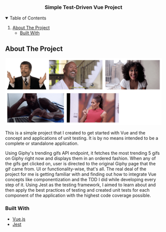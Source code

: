 <!-- PROJECT LOGO -->
<br />
<p align="center">
  
  <h3 align="center">Simple Test-Driven Vue Project</h3>

  
</p>



<!-- TABLE OF CONTENTS -->
<details open="open">
  <summary>Table of Contents</summary>
  <ol>
    <li>
      <a href="#about-the-project">About The Project</a>
      <ul>
        <li><a href="#built-with">Built With</a></li>
      </ul>
    </li>
  </ol>
</details>



<!-- ABOUT THE PROJECT -->
## About The Project

![example-screenshot](/images/exampleScreenshot.png)


This is a simple project that I created to get started with Vue and the concept and applications of unit testing. It is by no means intended to be a complete or standalone application.

Using Giphy's trending gifs API endpoint, it fetches the most trending 5 gifs on Giphy right now and displays them in an ordered fashion. When any of the gifs get clicked on, user is directed to the original Giphy page that the gif came from. UI or functionality-wise, that's all. The real deal of the project for me is getting familiar with and finding out how to integrate Vue concepts like componentization and the TDD I did  while developing every step of it. Using Jest as the testing framework, I aimed to learn about and then apply the best practices of testing and created unit tests for each component of the application with the highest code coverage possible.


### Built With


* [Vue.js](https://vuejs.org/)
* [Jest](https://jestjs.io/)






